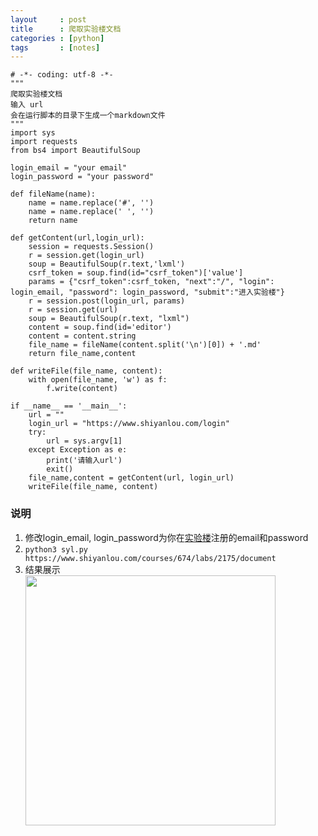 ```yaml
---
layout     : post
title      : 爬取实验楼文档
categories : [python]
tags       : [notes]
---
```


```
# -*- coding: utf-8 -*-
"""
爬取实验楼文档
输入 url
会在运行脚本的目录下生成一个markdown文件
"""
import sys
import requests 
from bs4 import BeautifulSoup

login_email = "your email"
login_password = "your password"

def fileName(name):
    name = name.replace('#', '')
    name = name.replace(' ', '')
    return name

def getContent(url,login_url):
    session = requests.Session()
    r = session.get(login_url)
    soup = BeautifulSoup(r.text,'lxml')
    csrf_token = soup.find(id="csrf_token")['value']
    params = {"csrf_token":csrf_token, "next":"/", "login": login_email, "password": login_password, "submit":"进入实验楼"}
    r = session.post(login_url, params)
    r = session.get(url)
    soup = BeautifulSoup(r.text, "lxml")
    content = soup.find(id='editor')
    content = content.string
    file_name = fileName(content.split('\n')[0]) + '.md'
    return file_name,content

def writeFile(file_name, content):
    with open(file_name, 'w') as f:
        f.write(content)

if __name__ == '__main__':
    url = ""
    login_url = "https://www.shiyanlou.com/login"
    try:
        url = sys.argv[1]
    except Exception as e:
        print('请输入url')
        exit()
    file_name,content = getContent(url, login_url)
    writeFile(file_name, content)
```

### 说明
1. 修改login_email, login_password为你在[实验楼](https://www.shiyanlou.com)注册的email和password
2. `python3 syl.py https://www.shiyanlou.com/courses/674/labs/2175/document`
3. 结果展示
<br><img src="http://7xqql4.com1.z0.glb.clouddn.com/03dd0a03b2903bfa372b5232bf3a0f9c.png" width="400"><br>

